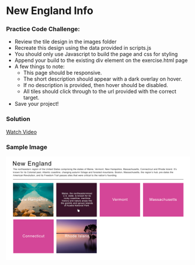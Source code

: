 # New England Info

### Practice Code Challenge:
 - Review the tile design in the images folder
 - Recreate this design using the data provided in scripts.js
 - You should only use Javascript to build the page and css for styling
 - Append your build to the existing div element on the exercise.html page
 - A few things to note:
     - This page should be responsive.
     - The short description should appear with a dark overlay on hover.
     - If no description is provided, then hover should be disabled.
     - All tiles should click through to the url provided with the correct target.      
 - Save your project!


### Solution
[Watch Video](https://youtu.be/nANwptDBCQo)

### Sample Image
![Original Example Image](https://github.com/elzbyfar/new-england/blob/master/images/tiles_design.jpg)

